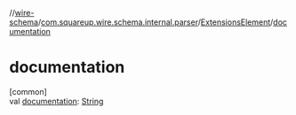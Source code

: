 //[wire-schema](../../../index.md)/[com.squareup.wire.schema.internal.parser](../index.md)/[ExtensionsElement](index.md)/[documentation](documentation.md)

# documentation

[common]\
val [documentation](documentation.md): [String](https://kotlinlang.org/api/latest/jvm/stdlib/kotlin/-string/index.html)
